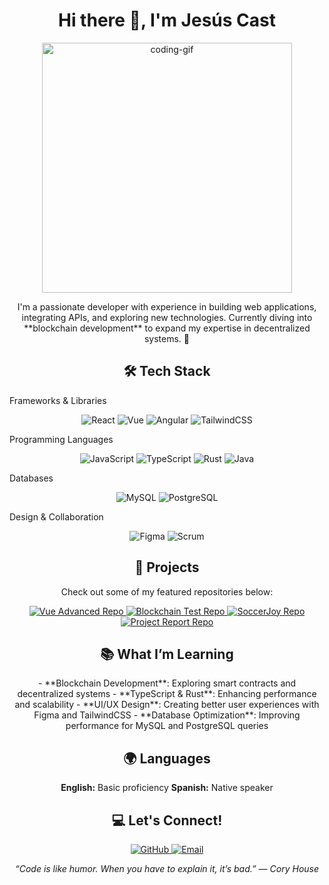 <h1 align="center">Hi there 👋, I'm Jesús Cast</h1> <p align="center"> <img src="https://user-images.githubusercontent.com/74038190/225813708-98b745f2-7d22-48cf-9150-083f1b00d6c9.gif" alt="coding-gif" width="400"/> </p> <p align="center"> I'm a passionate developer with experience in building web applications, integrating APIs, and exploring new technologies. Currently diving into **blockchain development** to expand my expertise in decentralized systems. 🚀 </p>
<h2 align="center">🛠 Tech Stack</h2>
Frameworks & Libraries
<p align="center"> <img src="https://img.shields.io/badge/-React-61DAFB?logo=react&logoColor=white&style=for-the-badge" alt="React"/> <img src="https://img.shields.io/badge/-Vue-4FC08D?logo=vue.js&logoColor=white&style=for-the-badge" alt="Vue"/> <img src="https://img.shields.io/badge/-Angular-DD0031?logo=angular&logoColor=white&style=for-the-badge" alt="Angular"/> <img src="https://img.shields.io/badge/-TailwindCSS-06B6D4?logo=tailwindcss&logoColor=white&style=for-the-badge" alt="TailwindCSS"/> </p>
Programming Languages
<p align="center"> <img src="https://img.shields.io/badge/-JavaScript-F7DF1E?logo=javascript&logoColor=black&style=for-the-badge" alt="JavaScript"/> <img src="https://img.shields.io/badge/-TypeScript-3178C6?logo=typescript&logoColor=white&style=for-the-badge" alt="TypeScript"/> <img src="https://img.shields.io/badge/-Rust-000000?logo=rust&logoColor=white&style=for-the-badge" alt="Rust"/> <img src="https://img.shields.io/badge/-Java-007396?logo=java&logoColor=white&style=for-the-badge" alt="Java"/> </p>
Databases
<p align="center"> <img src="https://img.shields.io/badge/-MySQL-4479A1?logo=mysql&logoColor=white&style=for-the-badge" alt="MySQL"/> <img src="https://img.shields.io/badge/-PostgreSQL-336791?logo=postgresql&logoColor=white&style=for-the-badge" alt="PostgreSQL"/> </p>
Design & Collaboration
<p align="center"> <img src="https://img.shields.io/badge/-Figma-F24E1E?logo=figma&logoColor=white&style=for-the-badge" alt="Figma"/> <img src="https://img.shields.io/badge/-Scrum-6DB33F?logo=scrumalliance&logoColor=white&style=for-the-badge" alt="Scrum"/> </p>
<h2 align="center">🚀 Projects</h2> <p align="center"> Check out some of my featured repositories below: </p> <div align="center"> <a href="https://github.com/jesus-imanol/vue_advanced"> <img src="https://github-readme-stats.vercel.app/api/pin/?username=jesus-imanol&repo=vue_advanced&theme=radical" alt="Vue Advanced Repo"/> </a> <a href="https://github.com/jesus-imanol/Blockchain-complaint.git"> <img src="https://github-readme-stats.vercel.app/api/pin/?username=jesus-imanol&repo=Blockchain-complaint&theme=radical" alt="Blockchain Test Repo"/> </a> <a href="https://github.com/jesus-imanol/soccerjoy"> <img src="https://github-readme-stats.vercel.app/api/pin/?username=jesus-imanol&repo=soccerjoy&theme=radical" alt="SoccerJoy Repo"/> </a> <a href="https://github.com/jesus-imanol/frontend-el-primo-workshop.git"> <img src="https://github-readme-stats.vercel.app/api/pin/?username=jesus-imanol&repo=frontend-el-primo-workshop&theme=radical" alt="Project Report Repo"/> </a> </div>
<h2 align="center">📚 What I’m Learning</h2> <p align="center"> - **Blockchain Development**: Exploring smart contracts and decentralized systems - **TypeScript & Rust**: Enhancing performance and scalability - **UI/UX Design**: Creating better user experiences with Figma and TailwindCSS - **Database Optimization**: Improving performance for MySQL and PostgreSQL queries </p>
<h2 align="center">🌍 Languages</h2> <p align="center"> <strong>English:</strong> Basic proficiency <strong>Spanish:</strong> Native speaker </p>
<h2 align="center">💻 Let's Connect!</h2> <p align="center"> <a href="https://github.com/jesus-imanol"> <img src="https://img.shields.io/badge/-GitHub-181717?logo=github&logoColor=white&style=for-the-badge" alt="GitHub"/> </a> <a href="mailto:jesusimanolcastillo@gmail.com"> <img src="https://img.shields.io/badge/-Email-D14836?logo=gmail&logoColor=white&style=for-the-badge" alt="Email"/> </a> </p>
<p align="center"> <em>“Code is like humor. When you have to explain it, it’s bad.” — Cory House</em> </p>
